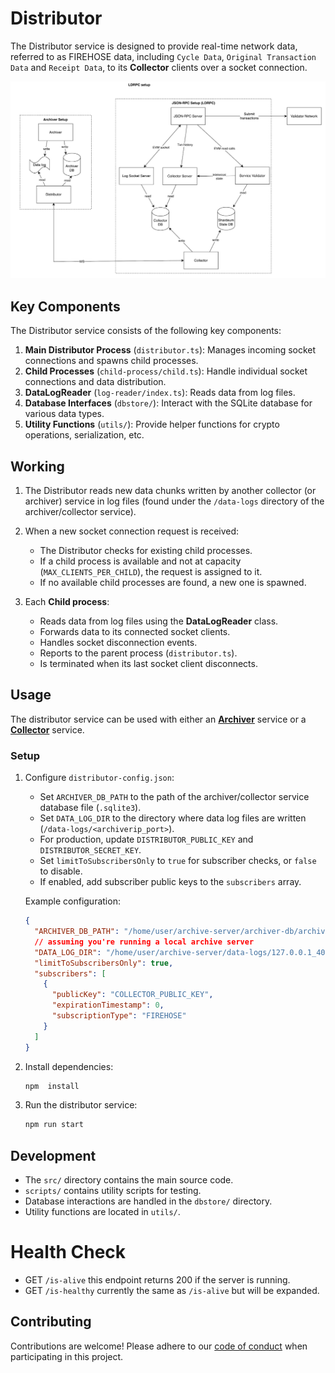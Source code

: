 # Distributor 

The Distributor service is designed to provide real-time network data, referred to as FIREHOSE data, including `Cycle Data`, `Original Transaction Data` and `Receipt Data`, to its **Collector** clients over a socket connection.

![LDRPC Architecture](https://github.com/shardeum/relayer-collector/blob/ce3e885749bb5dadb06a6f1a0df36c8a3ecd0940/ldrpc-setup.png?raw=true)

## Key Components

The Distributor service consists of the following key components:

1. **Main Distributor Process** (`distributor.ts`): Manages incoming socket connections and spawns child processes.
2. **Child Processes** (`child-process/child.ts`): Handle individual socket connections and data distribution.
3. **DataLogReader** (`log-reader/index.ts`): Reads data from log files.
4. **Database Interfaces** (`dbstore/`): Interact with the SQLite database for various data types.
5. **Utility Functions** (`utils/`): Provide helper functions for crypto operations, serialization, etc.

## Working

1. The Distributor reads new data chunks written by another collector (or archiver) service in log files (found under the `/data-logs` directory of the archiver/collector service).

2. When a new socket connection request is received:
   - The Distributor checks for existing child processes.
   - If a child process is available and not at capacity (`MAX_CLIENTS_PER_CHILD`), the request is assigned to it.
   - If no available child processes are found, a new one is spawned.

3. Each **Child process**:
   - Reads data from log files using the **DataLogReader** class.
   - Forwards data to its connected socket clients.
   - Handles socket disconnection events.
   - Reports to the parent process (`distributor.ts`).
   - Is terminated when its last socket client disconnects.

## Usage

The distributor service can be used with either an [**Archiver**](https://github.com/shardeum/archive-server) service or a [**Collector**](https://github.com/shardeum/relayer-collector) service.

### Setup

1. Configure `distributor-config.json`:

   - Set `ARCHIVER_DB_PATH` to the path of the archiver/collector service database file (`.sqlite3`).
   - Set `DATA_LOG_DIR` to the directory where data log files are written (`/data-logs/<archiverip_port>`).
   - For production, update `DISTRIBUTOR_PUBLIC_KEY` and `DISTRIBUTOR_SECRET_KEY`.
   - Set `limitToSubscribersOnly` to `true` for subscriber checks, or `false` to disable.
   - If enabled, add subscriber public keys to the `subscribers` array.

   Example configuration:

   ```json
   {
     "ARCHIVER_DB_PATH": "/home/user/archive-server/archiver-db/archiverdb-4000.sqlite3", 
     // assuming you're running a local archive server 
     "DATA_LOG_DIR": "/home/user/archive-server/data-logs/127.0.0.1_4000",
     "limitToSubscribersOnly": true,
     "subscribers": [
       {
         "publicKey": "COLLECTOR_PUBLIC_KEY",
         "expirationTimestamp": 0,
         "subscriptionType": "FIREHOSE"
       }
     ]
   }
   ```
2.  Install dependencies:
    ```bash 
    npm  install
    ```
   
3.  Run the distributor service:
    
    ```bash 
    npm run start
    ```
    

## Development

-   The `src/` directory contains the main source code.
-   `scripts/` contains utility scripts for testing.
-   Database interactions are handled in the `dbstore/` directory.
-   Utility functions are located in `utils/`.

# Health Check

- GET `/is-alive` this endpoint returns 200 if the server is running.
- GET `/is-healthy` currently the same as `/is-alive` but will be expanded.

## Contributing

Contributions are welcome! Please adhere to our [code of conduct](./CODE_OF_CONDUCT.md) when participating in this project.

